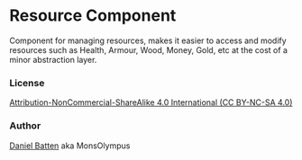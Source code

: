 # Resource Component
Component for managing resources, makes it easier to access and modify resources such as Health, Armour, Wood, Money, Gold, etc at the cost of a minor abstraction layer.

### License
[Attribution-NonCommercial-ShareAlike 4.0 International (CC BY-NC-SA 4.0)](https://creativecommons.org/licenses/by-nc-sa/4.0/)

### Author
[Daniel Batten](https://www.linkedin.com/in/danielbatten/) aka MonsOlympus